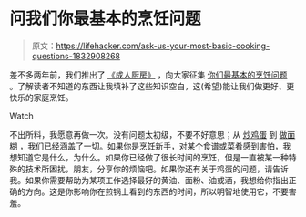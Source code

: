 # 问我们你最基本的烹饪问题

> 原文：<https://lifehacker.com/ask-us-your-most-basic-cooking-questions-1832908268>

差不多两年前，我们推出了 [《成人厨房》](https://lifehacker.com/c/the-grown-up-kitchen) ，向大家征集 [你们最基本的烹饪问题](https://skillet.lifehacker.com/the-grown-up-kitchen-what-basic-kitchen-skills-would-y-1794539838#_ga=2.41977381.182320907.1551038447-1157707288.1539189461) 。了解读者不知道的东西让我填补了这些知识空白，这(希望)能让我们做更好、更快乐的家庭烹饪。

Watch

不出所料，我愿意再做一次。没有问题太初级，不要不好意思；从 [炒鸡蛋](https://skillet.lifehacker.com/how-to-make-perfect-scrambled-eggs-no-matter-how-you-l-1819089160#_ga=2.263383180.182320907.1551038447-1157707288.1539189461) 到 [做面糊](https://skillet.lifehacker.com/the-grown-up-kitchen-how-to-make-a-damn-roux-1795071921) ，我们已经涵盖了一切。如果你是烹饪新手，对某个食谱或菜肴感到害怕，我想知道它是什么，为什么。如果你已经做了很长时间的烹饪，但是一直被某一种特殊的技术所困扰，朋友，分享你的烦恼吧。如果你还有关于鸡蛋的问题，请告诉我。如果你需要帮助为某项工作选择最好的黄油、面粉、油或酒，我想给你指出正确的方向。这是你影响你在煎锅上看到的东西的时间，所以明智地使用它，不要害羞。